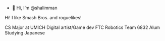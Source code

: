 - 👋 Hi, I’m @shalimman

Hi! I like Smash Bros. and roguelikes!

CS Major at UMICH
Digital artist/Game dev
FTC Robotics Team 6832 Alum
Studying Japanese

<!---
shalimman/shalimman is a ✨ special ✨ repository because its `README.md` (this file) appears on your GitHub profile.
You can click the Preview link to take a look at your changes.
--->
